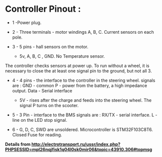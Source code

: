 # **Controller Pinout :**

* 1 -Power plug. 

* 2 - Three terminals - motor windings A, B, C. Current sensors on each pole. 

* 3 - 5 pins - hall sensors on the motor. 
    + 5v, A, B, C , GND. No Temperature sensor. 

The controller checks sensors at power up. 
To run without a wheel, it is necessary to close the at least one signal pin to the ground, but not all 3. 

* 4 - 4 pins - the interface to the controller in the steering wheel. 
    signals are :
    GND - common 
    P - power from the battery, a high impedance output. 
    Data - Serial interface 
    + 5V - rises after the charge and feeds into the steering wheel. 
    The signal P turns on the scooter. 

* 5 - 3 Pin - interface to the BMS 
    signals are :
    RX/TX - serial interface. 
    L - line on the LED stop signal.

* 6 - G, D, C, SWD are unsoldered. Microcontroller is STM32F103C8T6. Closed Fuse for reading.

**Details from http://electrotransport.ru/ussr/index.php?PHPSESSID=mpl26nqjfisk1q04l0sk0mir06&topic=43910.306#topmsg**
